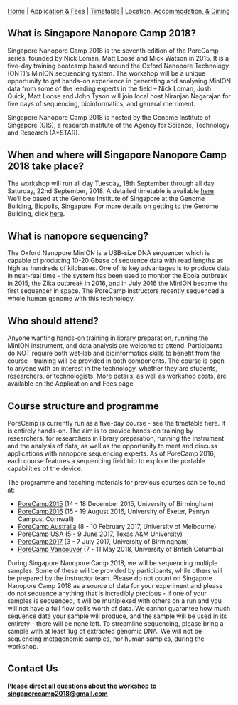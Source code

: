 [Home](index.md) | [Application & Fees](application.md) | [Timetable](timetable.md) | [Location, Accommodation, & Dining](location.md)

## What is Singapore Nanopore Camp 2018?
Singapore Nanopore Camp 2018 is the seventh edition of the PoreCamp series, founded by Nick Loman, Matt Loose and Mick Watson in 2015. It is a five-day training bootcamp based around the Oxford Nanopore Technology (ONT)’s MinION sequencing system. The workshop will be a unique opportunity to get hands-on experience in generating and analysing MinION data from some of the leading experts in the field – Nick Loman, Josh Quick, Matt Loose and John Tyson will join local host Niranjan Nagarajan for five days of sequencing, bioinformatics, and general merriment.

Singapore Nanopore Camp 2018 is hosted by the Genome Institute of Singapore (GIS), a research institute of the Agency for Science, Technology and Research (A*STAR).

## When and where will Singapore Nanopore Camp 2018 take place?
The workshop will run all day Tuesday, 18th September through all day Saturday, 22nd September, 2018. A detailed timetable is available [here](timetable.md). We’ll be based at the Genome Institute of Singapore at the Genome Building, Biopolis, Singapore. For more details on getting to the Genome Building, click [here](location.md).

## What is nanopore sequencing?
The Oxford Nanopore MinION is a USB-size DNA sequencer which is capable of producing 10-20 Gbase of sequence data with read lengths as high as hundreds of kilobases. One of its key advantages is to produce data in near-real time - the system has been used to monitor the Ebola outbreak in 2015, the Zika outbreak in 2016, and in July 2016 the MinION became the first sequencer in space. The PoreCamp instructors recently sequenced a whole human genome with this technology.

## Who should attend?
Anyone wanting hands-on training in library preparation, running the MinION instrument, and data analysis are welcome to attend. Participants do NOT require both wet-lab and bioinformatics skills to benefit from the course - training will be provided in both components. The course is open to anyone with an interest in the technology, whether they are students, researchers, or technologists. More details, as well as workshop costs, are available on the Application and Fees page.

## Course structure and programme
PoreCamp is currently run as a five-day course - see the timetable here. It is entirely hands-on. The aim is to provide hands-on training by researchers, for researchers in library preparation, running the instrument and the analysis of data, as well as the opportunity to meet and discuss applications with nanopore sequencing experts. As of PoreCamp 2016, each course features a sequencing field trip to explore the portable capabilities of the device.

The programme and teaching materials for previous courses can be found at:
  * <a href="https://porecamp.github.io/2015/index.html" target="_blank">PoreCamp2015</a> (14 - 18 December 2015, University of Birmingham)
  * <a href="https://porecamp.github.io/2016/index.html" target="_blank">PoreCamp2016</a> (15 - 19 August 2016, University of Exeter, Penryn Campus, Cornwall)
  * <a href="https://porecamp-au.github.io/" target="_blank">PoreCamp Australia</a> (8 - 10 February 2017, University of Melbourne)
  * <a href="http://www.txgen.tamu.edu/porecamp_usa/" target="_blank">PoreCamp USA</a> (5 - 9 June 2017, Texas A&M University)
  * <a href="https://porecamp.github.io/2017/index.html" target="_blank">PoreCamp2017</a> (3 - 7 July 2017, University of Birmingham)
  * <a href="https://porecamp.github.io/vancouver/index.html" target="_blank">PoreCamp Vancouver</a> (7 - 11 May 2018, University of British Columbia)

During Singapore Nanopore Camp 2018, we will be sequencing multiple samples. Some of these will be provided by participants, while others will be prepared by the instructor team. Please do not count on Singapore Nanopore Camp 2018 as a source of data for your experiment and please do not sequence anything that is incredibly precious - if one of your samples is sequenced, it will be multiplexed with others on a run and you will not have a full flow cell’s worth of data. We cannot guarantee how much sequence data your sample will produce, and the sample will be used in its entirety - there will be none left. To streamline sequencing, please bring a sample with at least 1ug of extracted genomic DNA. We will not be sequencing metagenomic samples, nor human samples, during the workshop.

## Contact Us
**Please direct all questions about the workshop to <a href="mailto:singaporecamp2018@gmail.com">singaporecamp2018@gmail.com</a>**